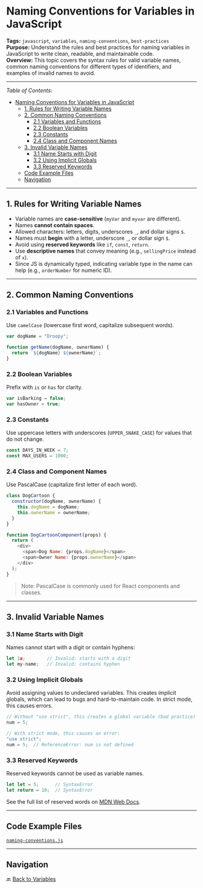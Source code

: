 # Naming Conventions for Variables in JavaScript

**Tags:** `javascript`, `variables`, `naming-conventions`, `best-practices`  
**Purpose:** Understand the rules and best practices for naming variables in JavaScript to write clean, readable, and maintainable code.  
**Overview:** This topic covers the syntax rules for valid variable names, common naming conventions for different types of identifiers, and examples of invalid names to avoid.

---

_Table of Contents:_

- [Naming Conventions for Variables in JavaScript](#naming-conventions-for-variables-in-javascript)
  - [1. Rules for Writing Variable Names](#1-rules-for-writing-variable-names)
  - [2. Common Naming Conventions](#2-common-naming-conventions)
    - [2.1 Variables and Functions](#21-variables-and-functions)
    - [2.2 Boolean Variables](#22-boolean-variables)
    - [2.3 Constants](#23-constants)
    - [2.4 Class and Component Names](#24-class-and-component-names)
  - [3. Invalid Variable Names](#3-invalid-variable-names)
    - [3.1 Name Starts with Digit](#31-name-starts-with-digit)
    - [3.2 Using Implicit Globals](#32-using-implicit-globals)
    - [3.3 Reserved Keywords](#33-reserved-keywords)
  - [Code Example Files](#code-example-files)
  - [Navigation](#navigation)

---

## 1. Rules for Writing Variable Names

- Variable names are **case-sensitive** (`myVar` and `myvar` are different).  
- Names **cannot contain spaces**.  
- Allowed characters: letters, digits, underscores `_`, and dollar signs `$`.  
- Names must **begin** with a letter, underscore `_`, or dollar sign `$`.  
- Avoid using **reserved keywords** like `if`, `const`, `return`.  
- Use **descriptive names** that convey meaning (e.g., `sellingPrice` instead of `x`).  
- Since JS is dynamically typed, indicating variable type in the name can help (e.g., `orderNumber` for numeric ID).

---

## 2. Common Naming Conventions

### 2.1 Variables and Functions

Use `camelCase` (lowercase first word, capitalize subsequent words).

```js
var dogName = "Droopy";

function getName(dogName, ownerName) {
  return `${dogName} ${ownerName}`;
}
```

### 2.2 Boolean Variables

Prefix with `is` or `has` for clarity.

```js
var isBarking = false;
var hasOwner = true;
```

### 2.3 Constants

Use uppercase letters with underscores (`UPPER_SNAKE_CASE`) for values that do not change.

```js
const DAYS_IN_WEEK = 7;
const MAX_USERS = 1000;
```

### 2.4 Class and Component Names

Use PascalCase (capitalize first letter of each word).

```js
class DogCartoon {
  constructor(dogName, ownerName) {
    this.dogName = dogName;
    this.ownerName = ownerName;
  }
}

function DogCartoonComponent(props) {
  return (
    <div>
      <span>Dog Name: {props.dogName}</span>
      <span>Owner Name: {props.ownerName}</span>
    </div>
  );
}
```

> Note: PascalCase is commonly used for React components and classes.

---

## 3. Invalid Variable Names

### 3.1 Name Starts with Digit

Names cannot start with a digit or contain hyphens:

```js
let 1a;        // Invalid: starts with a digit
let my-name;   // Invalid: contains hyphen
```

### 3.2 Using Implicit Globals

Avoid assigning values to undeclared variables. This creates implicit globals, which can lead to bugs and hard-to-maintain code. In strict mode, this causes errors.

```js
// Without "use strict", this creates a global variable (bad practice)
num = 5;

// With strict mode, this causes an error:
"use strict";
num = 5;  // ReferenceError: num is not defined
```

### 3.3 Reserved Keywords

Reserved keywords cannot be used as variable names.

```js
let let = 5;      // SyntaxError
let return = 10;  // SyntaxError
```

See the full list of reserved words on [MDN Web Docs](https://developer.mozilla.org/en-US/docs/Web/JavaScript/Reference/Lexical_grammar#keywords).

---

## Code Example Files

[`naming-conventions.js`](naming-conventions.js)

---

## Navigation

🔙 [Back to Variables](README.md)
